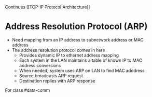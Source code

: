 Continues [[TCP-IP Protocol Architecture]]
# Address Resolution Protocol (ARP)
- Need mapping from an IP address to subnetwork address or MAC address
- The address resolution protocol comes in here
	- Provides dynamic IP to ethernet address mapping
	- Each system in the LAN maintains a table of known IP to MAC address conversions
	- When needed, system uses ARP on LAN to find MAC adddress
	- Source broadcasts ARP request
	- Destination replies with ARP response

For class #data-comm